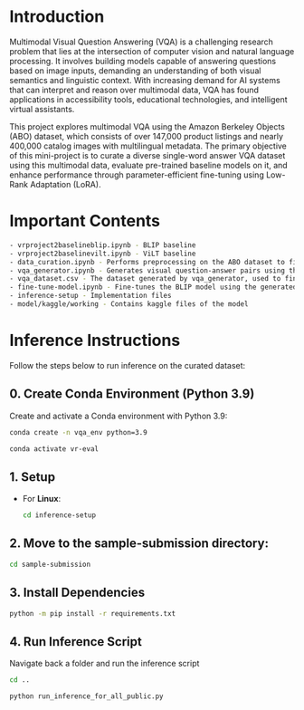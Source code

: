 # Introduction
Multimodal Visual Question Answering (VQA) is a challenging research problem that lies at the intersection of computer vision and natural language processing. It involves building models capable of answering questions based on image inputs, demanding an understanding of both visual semantics and linguistic context. With increasing demand for AI systems that can interpret and reason over multimodal data, VQA has found applications in accessibility tools, educational technologies, and intelligent virtual assistants.

This project explores multimodal VQA using the Amazon Berkeley Objects (ABO) dataset, which consists of over 147,000 product listings and nearly 400,000 catalog images with multilingual metadata. The primary objective of this mini-project is to curate a diverse single-word answer VQA dataset using this multimodal data, evaluate pre-trained baseline models on it, and enhance performance through parameter-efficient fine-tuning using Low-Rank Adaptation (LoRA). 
# Important Contents
```bash
- vrproject2baselineblip.ipynb - BLIP baseline
- vrproject2baselinevilt.ipynb - ViLT baseline
- data_curation.ipynb - Performs preprocessing on the ABO dataset to filter and select appropriate images for generating the VQA dataset
- vqa_generator.ipynb - Generates visual question-answer pairs using the curated images and the Gemini API to create a single-word answer VQA dataset
- vqa_dataset.csv - The dataset generated by vqa_generator, used to fine-tune
- fine-tune-model.ipynb - Fine-tunes the BLIP model using the generated VQA dataset and evaluates its performance using standard metrics
- inference-setup - Implementation files
- model/kaggle/working - Contains kaggle files of the model
```
# Inference Instructions

Follow the steps below to run inference on the curated dataset:
## 0. Create Conda Environment (Python 3.9)
Create and activate a Conda environment with Python 3.9:
```bash
conda create -n vqa_env python=3.9
```
```bash
conda activate vr-eval
```

## 1. Setup


- For **Linux**:
  ```bash
  cd inference-setup
  ```
## 2. Move to the sample-submission directory:
  ```bash
  cd sample-submission
  ```

## 3. Install Dependencies
```bash
python -m pip install -r requirements.txt
```

## 4. Run Inference Script
Navigate back a folder and run the inference script
``` bash
cd ..
```
```bash
python run_inference_for_all_public.py
```

